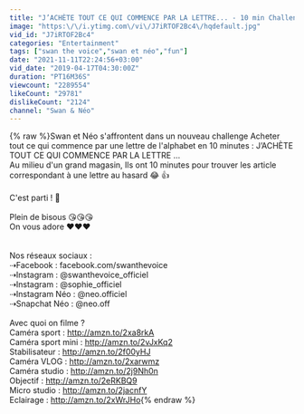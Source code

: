 ```yaml
---
title: "J’ACHÈTE TOUT CE QUI COMMENCE PAR LA LETTRE... - 10 min Challenge"
image: "https:\/\/i.ytimg.com\/vi\/J7iRTOF2Bc4\/hqdefault.jpg"
vid_id: "J7iRTOF2Bc4"
categories: "Entertainment"
tags: ["swan the voice","swan et néo","fun"]
date: "2021-11-11T22:24:56+03:00"
vid_date: "2019-04-17T04:30:00Z"
duration: "PT16M36S"
viewcount: "2289554"
likeCount: "29781"
dislikeCount: "2124"
channel: "Swan & Néo"
---
```

{% raw %}Swan et Néo s'affrontent dans un nouveau challenge Acheter tout ce qui commence par une lettre de l'alphabet en 10 minutes : J’ACHÈTE TOUT CE QUI COMMENCE PAR LA LETTRE ...<br />Au milieu d'un grand magasin, Ils ont 10 minutes pour trouver les article correspondant à une lettre au hasard 😂 👍<br /><br />C'est parti ! 💪<br /><br />Plein de bisous 😘😘😘<br />On vous adore ❤️❤️❤️<br /><br /><br />Nos réseaux sociaux :<br />⇢Facebook : facebook.com/swanthevoice<br />⇢Instagram : @swanthevoice_officiel<br />⇢Instagram : @sophie_officiel<br />⇢Instagram Néo : @neo.officiel<br />⇢Snapchat Néo : @neo.off<br /><br />Avec quoi on filme ?<br />Caméra sport : <a rel="nofollow" target="blank" href="http://amzn.to/2xa8rkA">http://amzn.to/2xa8rkA</a><br />Caméra sport mini : <a rel="nofollow" target="blank" href="http://amzn.to/2vJxKq2">http://amzn.to/2vJxKq2</a><br />Stabilisateur : <a rel="nofollow" target="blank" href="http://amzn.to/2f00yHJ">http://amzn.to/2f00yHJ</a><br />Caméra VLOG : <a rel="nofollow" target="blank" href="http://amzn.to/2xarwmz">http://amzn.to/2xarwmz</a><br />Caméra studio : <a rel="nofollow" target="blank" href="http://amzn.to/2j9Nh0n">http://amzn.to/2j9Nh0n</a><br />Objectif : <a rel="nofollow" target="blank" href="http://amzn.to/2eRKBQ9">http://amzn.to/2eRKBQ9</a><br />Micro studio : <a rel="nofollow" target="blank" href="http://amzn.to/2jacnfY">http://amzn.to/2jacnfY</a><br />Eclairage : <a rel="nofollow" target="blank" href="http://amzn.to/2xWrJHo">http://amzn.to/2xWrJHo</a>{% endraw %}
